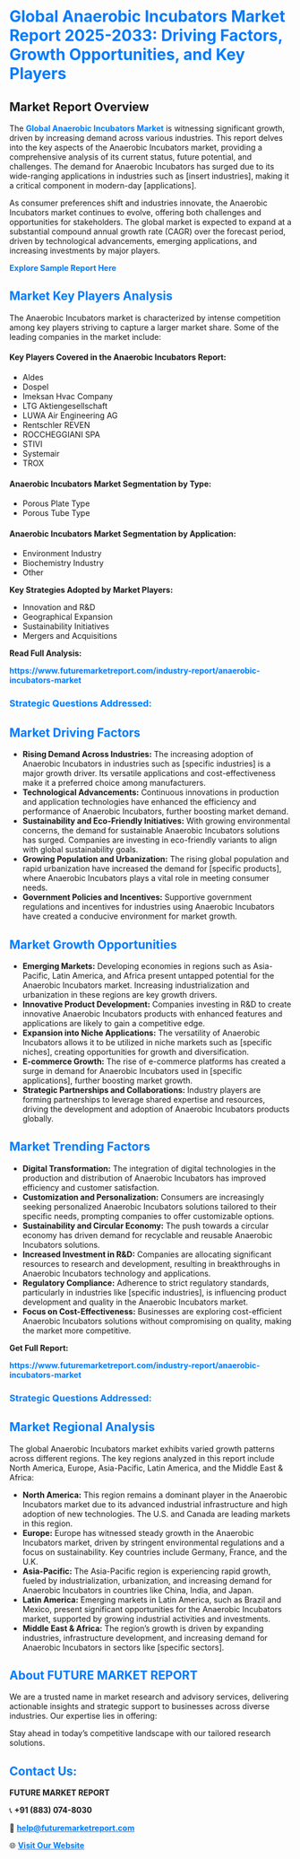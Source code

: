 <h1 style="color: #007BFF;">Global Anaerobic Incubators Market Report 2025-2033: Driving Factors, Growth Opportunities, and Key Players</h1>

<section id="overview">
<h2>Market Report Overview</h2>
<p>The <a href="https://www.futuremarketreport.com/industry-report/anaerobic-incubators-market" style="color: #007BFF; text-decoration: none;"><strong>Global Anaerobic Incubators Market</strong></a> is witnessing significant growth, driven by increasing demand across various industries. This report delves into the key aspects of the Anaerobic Incubators market, providing a comprehensive analysis of its current status, future potential, and challenges. The demand for Anaerobic Incubators has surged due to its wide-ranging applications in industries such as [insert industries], making it a critical component in modern-day [applications].</p>
<p>As consumer preferences shift and industries innovate, the Anaerobic Incubators market continues to evolve, offering both challenges and opportunities for stakeholders. The global market is expected to expand at a substantial compound annual growth rate (CAGR) over the forecast period, driven by technological advancements, emerging applications, and increasing investments by major players.</p>
</section>

<section id="overview">
<p><a href="https://www.futuremarketreport.com/request-sample/reportId=32765" style="color: #007BFF; text-decoration: none;"><strong>Explore Sample Report Here</strong></a></p>
</section>

<section id="key-players">
<h2 style="color: #007BFF;">Market Key Players Analysis</h2>
<p>The Anaerobic Incubators market is characterized by intense competition among key players striving to capture a larger market share. Some of the leading companies in the market include:</p>
<h4>Key Players Covered in the Anaerobic Incubators Report:</h4>
<ul><li>Aldes</li><li>Dospel</li><li>Imeksan Hvac Company</li><li>LTG Aktiengesellschaft</li><li>LUWA Air Engineering AG</li><li>Rentschler REVEN</li><li>ROCCHEGGIANI SPA</li><li>STIVI</li><li>Systemair</li><li>TROX</li></ul>
<h4>Anaerobic Incubators Market Segmentation by Type:</h4>
<ul><li>Porous Plate Type</li><li>Porous Tube Type</li></ul>

<h4>Anaerobic Incubators Market Segmentation by Application:</h4>
<ul><li>Environment Industry</li><li>Biochemistry Industry</li><li>Other</li></ul>
<p><strong>Key Strategies Adopted by Market Players:</strong></p>
<ul>
<li>Innovation and R&D</li>
<li>Geographical Expansion</li>
<li>Sustainability Initiatives</li>
<li>Mergers and Acquisitions</li>
</ul>
</section>

<section>
<p><strong>Read Full Analysis: </strong></p><a href="https://www.futuremarketreport.com/industry-report/anaerobic-incubators-market" style="color: #007BFF; text-decoration: none;"><strong>https://www.futuremarketreport.com/industry-report/anaerobic-incubators-market</strong></a>
<h3 style="color: #007BFF;">Strategic Questions Addressed:</h3>
</section>

<section id="driving-factors">
<h2 style="color: #007BFF;">Market Driving Factors</h2>
<ul>
<li><strong>Rising Demand Across Industries:</strong> The increasing adoption of Anaerobic Incubators in industries such as [specific industries] is a major growth driver. Its versatile applications and cost-effectiveness make it a preferred choice among manufacturers.</li>
<li><strong>Technological Advancements:</strong> Continuous innovations in production and application technologies have enhanced the efficiency and performance of Anaerobic Incubators, further boosting market demand.</li>
<li><strong>Sustainability and Eco-Friendly Initiatives:</strong> With growing environmental concerns, the demand for sustainable Anaerobic Incubators solutions has surged. Companies are investing in eco-friendly variants to align with global sustainability goals.</li>
<li><strong>Growing Population and Urbanization:</strong> The rising global population and rapid urbanization have increased the demand for [specific products], where Anaerobic Incubators plays a vital role in meeting consumer needs.</li>
<li><strong>Government Policies and Incentives:</strong> Supportive government regulations and incentives for industries using Anaerobic Incubators have created a conducive environment for market growth.</li>
</ul>
</section>

<section id="growth-opportunities">
<h2 style="color: #007BFF;">Market Growth Opportunities</h2>
<ul>
<li><strong>Emerging Markets:</strong> Developing economies in regions such as Asia-Pacific, Latin America, and Africa present untapped potential for the Anaerobic Incubators market. Increasing industrialization and urbanization in these regions are key growth drivers.</li>
<li><strong>Innovative Product Development:</strong> Companies investing in R&D to create innovative Anaerobic Incubators products with enhanced features and applications are likely to gain a competitive edge.</li>
<li><strong>Expansion into Niche Applications:</strong> The versatility of Anaerobic Incubators allows it to be utilized in niche markets such as [specific niches], creating opportunities for growth and diversification.</li>
<li><strong>E-commerce Growth:</strong> The rise of e-commerce platforms has created a surge in demand for Anaerobic Incubators used in [specific applications], further boosting market growth.</li>
<li><strong>Strategic Partnerships and Collaborations:</strong> Industry players are forming partnerships to leverage shared expertise and resources, driving the development and adoption of Anaerobic Incubators products globally.</li>
</ul>
</section>

<section id="trending-factors">
<h2 style="color: #007BFF;">Market Trending Factors</h2>
<ul>
<li><strong>Digital Transformation:</strong> The integration of digital technologies in the production and distribution of Anaerobic Incubators has improved efficiency and customer satisfaction.</li>
<li><strong>Customization and Personalization:</strong> Consumers are increasingly seeking personalized Anaerobic Incubators solutions tailored to their specific needs, prompting companies to offer customizable options.</li>
<li><strong>Sustainability and Circular Economy:</strong> The push towards a circular economy has driven demand for recyclable and reusable Anaerobic Incubators solutions.</li>
<li><strong>Increased Investment in R&D:</strong> Companies are allocating significant resources to research and development, resulting in breakthroughs in Anaerobic Incubators technology and applications.</li>
<li><strong>Regulatory Compliance:</strong> Adherence to strict regulatory standards, particularly in industries like [specific industries], is influencing product development and quality in the Anaerobic Incubators market.</li>
<li><strong>Focus on Cost-Effectiveness:</strong> Businesses are exploring cost-efficient Anaerobic Incubators solutions without compromising on quality, making the market more competitive.</li>
</ul>
</section>

<section>
<p><strong>Get Full Report: </strong></p><a href="https://www.futuremarketreport.com/industry-report/anaerobic-incubators-market" style="color: #007BFF; text-decoration: none;"><strong>https://www.futuremarketreport.com/industry-report/anaerobic-incubators-market</strong></a>
<h3 style="color: #007BFF;">Strategic Questions Addressed:</h3>
</section>


<section id="regional-analysis">
<h2 style="color: #007BFF;">Market Regional Analysis</h2>
<p>The global Anaerobic Incubators market exhibits varied growth patterns across different regions. The key regions analyzed in this report include North America, Europe, Asia-Pacific, Latin America, and the Middle East & Africa:</p>
<ul>
<li><strong>North America:</strong> This region remains a dominant player in the Anaerobic Incubators market due to its advanced industrial infrastructure and high adoption of new technologies. The U.S. and Canada are leading markets in this region.</li>
<li><strong>Europe:</strong> Europe has witnessed steady growth in the Anaerobic Incubators market, driven by stringent environmental regulations and a focus on sustainability. Key countries include Germany, France, and the U.K.</li>
<li><strong>Asia-Pacific:</strong> The Asia-Pacific region is experiencing rapid growth, fueled by industrialization, urbanization, and increasing demand for Anaerobic Incubators in countries like China, India, and Japan.</li>
<li><strong>Latin America:</strong> Emerging markets in Latin America, such as Brazil and Mexico, present significant opportunities for the Anaerobic Incubators market, supported by growing industrial activities and investments.</li>
<li><strong>Middle East & Africa:</strong> The region’s growth is driven by expanding industries, infrastructure development, and increasing demand for Anaerobic Incubators in sectors like [specific sectors].</li>
</ul>
</section>

<footer>
<h2 style="color: #007BFF;">About FUTURE MARKET REPORT</h2>
<p>We are a trusted name in market research and advisory services, delivering actionable insights and strategic support to businesses across diverse industries. Our expertise lies in offering:</p>

<p>Stay ahead in today’s competitive landscape with our tailored research solutions.</p>

<h2 style="color: #007BFF;">Contact Us:</h2>
<p><strong>FUTURE MARKET REPORT</strong></p>
<p>📞 <strong>+91 (883) 074-8030</strong></p>
<p>📧 <strong><a href="mailto:help@futuremarketreport.com" style="color: #007BFF;">help@futuremarketreport.com</a></strong></p>
<p>🌐 <strong><a href="https://www.futuremarketreport.com/" style="color: #007BFF;">Visit Our Website</a></strong></p>
</footer>